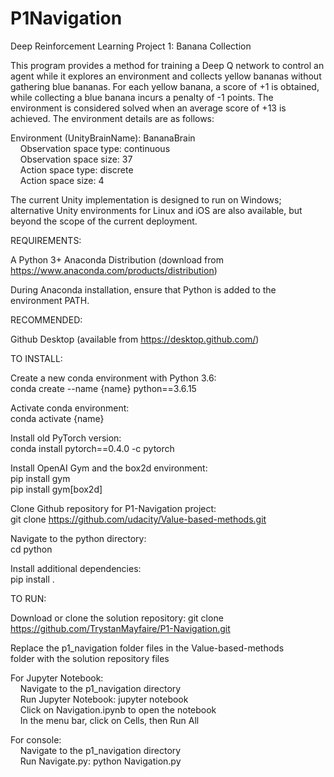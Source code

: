 # P1Navigation
Deep Reinforcement Learning Project 1: Banana Collection

This program provides a method for training a Deep Q network to control an agent while it explores an environment and collects yellow bananas without gathering blue bananas. For each yellow banana, a score of +1 is obtained, while collecting a blue banana incurs a penalty of -1 points. The environment is considered solved when an average score of +13 is achieved. The environment details are as follows:

Environment (UnityBrainName): BananaBrain<br>
&nbsp;&nbsp;&nbsp;&nbsp;Observation space type: continuous<br>
&nbsp;&nbsp;&nbsp;&nbsp;Observation space size: 37<br>
&nbsp;&nbsp;&nbsp;&nbsp;Action space type: discrete<br>
&nbsp;&nbsp;&nbsp;&nbsp;Action space size: 4<br>

The current Unity implementation is designed to run on Windows; alternative Unity environments for Linux and iOS are also available, but beyond the scope of the current deployment.

REQUIREMENTS:

A Python 3+ Anaconda Distribution (download from https://www.anaconda.com/products/distribution)

During Anaconda installation, ensure that Python is added to the environment PATH.

RECOMMENDED:

Github Desktop (available from https://desktop.github.com/) 

TO INSTALL:

Create a new conda environment with Python 3.6:<br>
conda create --name {name} python==3.6.15

Activate conda environment:<br>
conda activate {name}

Install old PyTorch version:<br>
conda install pytorch==0.4.0 -c pytorch

Install OpenAI Gym and the box2d environment:<br>
pip install gym<br>
pip install gym[box2d]

Clone Github repository for P1-Navigation project:<br>
git clone https://github.com/udacity/Value-based-methods.git

Navigate to the python directory:<br>
cd python

Install additional dependencies:<br>
pip install .

TO RUN:<br>

Download or clone the solution repository:
git clone https://github.com/TrystanMayfaire/P1-Navigation.git

Replace the p1_navigation folder files in the Value-based-methods<br>
folder with the solution repository files

For Jupyter Notebook:<br>
&nbsp;&nbsp;&nbsp;&nbsp;Navigate to the p1_navigation directory<br>
&nbsp;&nbsp;&nbsp;&nbsp;Run Jupyter Notebook: jupyter notebook<br>
&nbsp;&nbsp;&nbsp;&nbsp;Click on Navigation.ipynb to open the notebook<br>
&nbsp;&nbsp;&nbsp;&nbsp;In the menu bar, click on Cells, then Run All<br>

For console:<br>
&nbsp;&nbsp;&nbsp;&nbsp;Navigate to the p1_navigation directory<br>
&nbsp;&nbsp;&nbsp;&nbsp;Run Navigate.py: python Navigation.py

